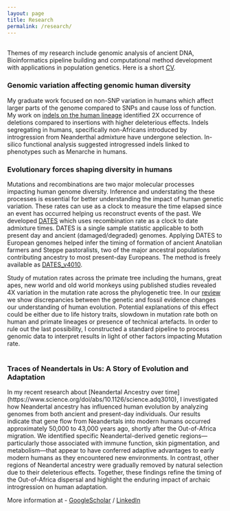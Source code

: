 ```yaml
---
layout: page
title: Research
permalink: /research/
---
```


<br>Themes of my research include genomic analysis of ancient DNA, Bioinformatics pipeline building and computational method development with applications in population genetics. Here is a short [CV](../files/CV_ManjushaChintalapati_2023.pdf). <br> 

<h3>Genomic variation affecting genomic human diversity</h3>

My graduate work focused on non-SNP variation in humans which affect larger parts of the genome compared to SNPs and cause loss of function. My work on [indels on the human lineage](https://bmcecolevol.biomedcentral.com/articles/10.1186/s12862-017-1018-8) identified 2X occurrence of deletions compared to insertions with higher deleterious effects. Indels segregating in humans, specifically non-Africans introduced by introgression from Neanderthal admixture have undergone selection. In-silico functional analysis suggested introgressed indels linked to phenotypes such as Menarche in humans.

<h3>Evolutionary forces shaping diversity in humans</h3>

Mutations and recombinations are two major molecular processes impacting human genome diversity. Inference and understating the these processes is essential for better understanding the impact of human genetic variation. These rates can use as a clock to measure the time elapsed since an event has occurred helping us reconstruct events of the past. We developed [DATES](https://elifesciences.org/articles/77625) which uses recombination rate as a clock to date admixture times. DATES is a single sample statistic applicable to both present day and ancient (damaged/degraded) genomes. Applying DATES to European genomes helped infer the timing of formation of ancient Anatolian farmers and Steppe pastoralists, two of the major ancestral populations contributing ancestry to most present-day Europeans. The method is freely available as [DATES_v4010](https://github.com/manjushachintalapati/DATES_v4010).

Study of mutation rates across the primate tree including the humans, great apes, new world and old world monkeys using published studies revealed 4X variation in the mutation rate across the phylogenetic tree. In our [review](https://www.sciencedirect.com/science/article/pii/S0959437X20300794) we show discrepancies between the genetic and fossil evidence changes our understanding of human evolution. Potential explanations of this effect could be either due to life history traits, slowdown in mutation rate both on human and primate lineages or presence of technical artefacts. In order to rule out the last possibility, I constructed a standard pipeline to process genomic data to interpret results in light of other factors impacting Mutation rate. <br> <br> 

<h3>Traces of Neandertals in Us: A Story of Evolution and Adaptation</h3>
In my recent research about [Neandertal Ancestry over time](https://www.science.org/doi/abs/10.1126/science.adq3010), I investigated how Neandertal ancestry has influenced human evolution by analyzing genomes from both ancient and present-day individuals. Our results indicate that gene flow from Neandertals into modern humans occurred approximately 50,000 to 43,000 years ago, shortly after the Out-of-Africa migration. We identified specific Neandertal-derived genetic regions—particularly those associated with immune function, skin pigmentation, and metabolism—that appear to have conferred adaptive advantages to early modern humans as they encountered new environments. In contrast, other regions of Neandertal ancestry were gradually removed by natural selection due to their deleterious effects. Together, these findings refine the timing of the Out-of-Africa dispersal and highlight the enduring impact of archaic introgression on human adaptation.

More information at - [GoogleScholar](https://scholar.google.com/citations?hl=en&user=jgwT-OUAAAAJ) / 
[LinkedIn](https://www.linkedin.com/in/manjusha-chintalapati/) 

<br>
